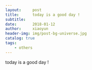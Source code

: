 ```yaml
---
layout:     post
title:      today is a good day !
subtitle:  
date:       2018-01-12
author:     xiaoyun
header-img: img/post-bg-universe.jpg
catalog: true
tags:
    - others
---
```



today is a good day ! 

